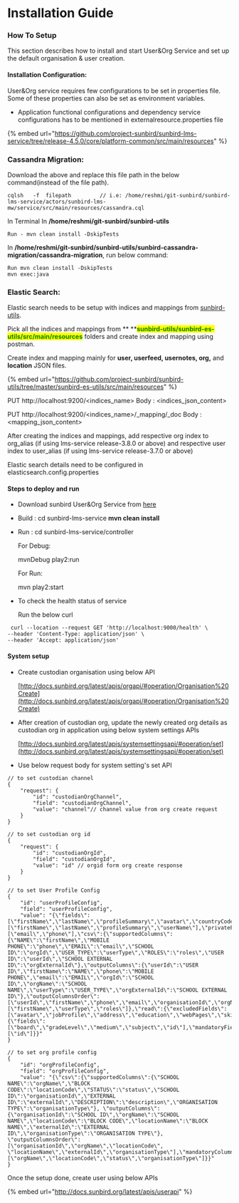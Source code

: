 # Installation Guide

### How To Setup

This section describes how to install and start User\&Org Service and set up the default organisation & user creation.

#### **Installation Configuration:**

User\&Org service requires few configurations to be set in properties file. Some of these properties can also be set as environment variables.

* Application functional configurations and dependency service configurations has to be mentioned in externalresource.properties file

{% embed url="https://github.com/project-sunbird/sunbird-lms-service/tree/release-4.5.0/core/platform-common/src/main/resources" %}

### Cassandra Migration:

Download the above and replace this file path in the below command(instead of the file path).

```
cqlsh 	-f  filepath         // i.e: /home/reshmi/git-sunbird/sunbird-lms-service/actors/sunbird-lms-mw/service/src/main/resources/cassandra.cql 	 	
```

In Terminal In **/home/reshmi/git-sunbird/sunbird-utils**

```
Run - mvn clean install -DskipTests
```

In **/home/reshmi/git-sunbird/sunbird-utils/sunbird-cassandra-migration/cassandra-migration**, run below command:

```
Run mvn clean install -DskipTests
mvn exec:java
```

### Elastic Search:

Elastic search needs to be setup with indices and mappings from [sunbird-utils](https://github.com/project-sunbird/sunbird-utils).

Pick all the indices and mappings from ** **<mark style="color:green;">**sunbird-utils/sunbird-es-utils/src/main/resources**</mark> <mark style="color:green;"></mark><mark style="color:green;"></mark> folders and create index and mapping using postman.&#x20;

Create index and mapping mainly for **user, userfeed, usernotes, org,** and **location** JSON files.

{% embed url="https://github.com/project-sunbird/sunbird-utils/tree/master/sunbird-es-utils/src/main/resources" %}

PUT http://localhost:9200/\<indices\_name> Body : \<indices\_json\_content>

PUT http://localhost:9200/\<indices\_name>/\_mapping/\_doc Body : \<mapping\_json\_content>

After creating the indices and mappings, add respective org index to org\_alias (if using lms-service release-3.8.0 or above) and respective user index to user\_alias (if using lms-service release-3.7.0 or above)

Elastic search details need to be configured in elasticsearch.config.properties

#### Steps to deploy and run

* Download sunbird User\&Org Service from [here](https://github.com/project-sunbird/sunbird-lms-service)
* Build : cd sunbird-lms-service  **mvn clean install**
*   Run : cd sunbird-lms-service/controller &#x20;

    &#x20;      For Debug:

    &#x20;             mvnDebug play2:run

    &#x20;      For Run:

    &#x20;             mvn play2:start
*   To check the health status of service

    Run the below curl

```
 curl --location --request GET 'http://localhost:9000/health' \
--header 'Content-Type: application/json' \
--header 'Accept: application/json'
```

#### System  setup

*   Create custodian organisation using below API

    &#x20; [ ](http://docs.sunbird.org/latest/apis/orgapi/#operation/Organisation%20Create)[http://docs.sunbird.org/latest/apis/orgapi/#operation/Organisation%20Create](http://docs.sunbird.org/latest/apis/orgapi/#operation/Organisation%20Create)
*   After creation of custodian org, update the newly created org details as custodian org in application using below system settings APIs

    &#x20;  [http://docs.sunbird.org/latest/apis/systemsettingsapi/#operation/set](http://docs.sunbird.org/latest/apis/systemsettingsapi/#operation/set)
* Use below request body for system setting's set API

```
// to set custodian channel
{
    "request": {
        "id": "custodianOrgChannel",
        "field": "custodianOrgChannel",
        "value": "channel"// channel value from org create request
    }
}
```

```
// to set custodian org id
{
    "request": {
        "id": "custodianOrgId",
        "field": "custodianOrgId",
        "value": "id" // orgid form org create response
    }
}
```

```
// to set User Profile Config
{
    "id": "userProfileConfig",
    "field": "userProfileConfig",
    "value": "{\"fields\":[\"firstName\",\"lastName\",\"profileSummary\",\"avatar\",\"countryCode\",\"dob\",\"email\",\"gender\",\"grade\",\"language\",\"location\",\"phone\",\"subject\",\"userName\",\"webPages\",\"jobProfile\",\"address\",\"education\",\"skills\",\"badgeAssertions\"],\"publicFields\":[\"firstName\",\"lastName\",\"profileSummary\",\"userName\"],\"privateFields\":[\"email\",\"phone\"],\"csv\":{\"supportedColumns\":{\"NAME\":\"firstName\",\"MOBILE PHONE\":\"phone\",\"EMAIL\":\"email\",\"SCHOOL ID\":\"orgId\",\"USER_TYPE\":\"userType\",\"ROLES\":\"roles\",\"USER ID\":\"userId\",\"SCHOOL EXTERNAL ID\":\"orgExternalId\"},\"outputColumns\":{\"userId\":\"USER ID\",\"firstName\":\"NAME\",\"phone\":\"MOBILE PHONE\",\"email\":\"EMAIL\",\"orgId\":\"SCHOOL ID\",\"orgName\":\"SCHOOL NAME\",\"userType\":\"USER_TYPE\",\"orgExternalId\":\"SCHOOL EXTERNAL ID\"},\"outputColumnsOrder\":[\"userId\",\"firstName\",\"phone\",\"email\",\"organisationId\",\"orgName\",\"userType\",\"orgExternalId\"],\"mandatoryColumns\":[\"firstName\",\"userType\",\"roles\"]},\"read\":{\"excludedFields\":[\"avatar\",\"jobProfile\",\"address\",\"education\",\"webPages\",\"skills\"]},\"framework\":{\"fields\":[\"board\",\"gradeLevel\",\"medium\",\"subject\",\"id\"],\"mandatoryFields\":[\"id\"]}}"
}
```

```
// to set org profile config
{
    "id": "orgProfileConfig",
    "field": "orgProfileConfig",
    "value": "{\"csv\":{\"supportedColumns\":{\"SCHOOL NAME\":\"orgName\",\"BLOCK CODE\":\"locationCode\",\"STATUS\":\"status\",\"SCHOOL ID\":\"organisationId\",\"EXTERNAL ID\":\"externalId\",\"DESCRIPTION\":\"description\",\"ORGANISATION TYPE\":\"organisationType\"}, \"outputColumns\": {\"organisationId\":\"SCHOOL ID\",\"orgName\":\"SCHOOL NAME\",\"locationCode\":\"BLOCK CODE\",\"locationName\":\"BLOCK NAME\",\"externalId\":\"EXTERNAL ID\",\"organisationType\":\"ORGANISATION TYPE\"}, \"outputColumnsOrder\":[\"organisationId\",\"orgName\",\"locationCode\", \"locationName\",\"externalId\",\"organisationType\"],\"mandatoryColumns\":[\"orgName\",\"locationCode\",\"status\",\"organisationType\"]}}"
}
```

Once the setup done, create user using below APIs

{% embed url="http://docs.sunbird.org/latest/apis/userapi" %}
